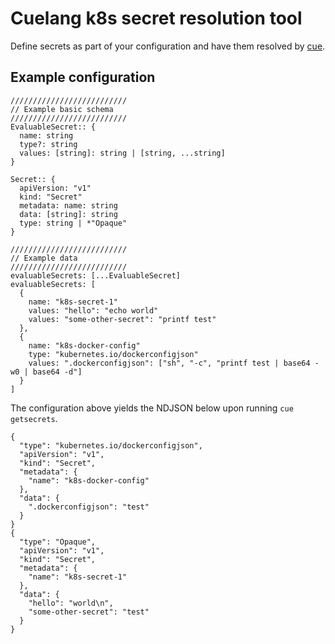 <!--
 Copyright 2020 Grant Zvolsky

 Licensed under the Apache License, Version 2.0 (the "License");
 you may not use this file except in compliance with the License.
 You may obtain a copy of the License at

     http://www.apache.org/licenses/LICENSE-2.0

 Unless required by applicable law or agreed to in writing, software
 distributed under the License is distributed on an "AS IS" BASIS,
 WITHOUT WARRANTIES OR CONDITIONS OF ANY KIND, either express or implied.
 See the License for the specific language governing permissions and
 limitations under the License.
-->

# Cuelang k8s secret resolution tool

Define secrets as part of your configuration and have them resolved by [cue](https://cuelang.org/).

<!--
TODO `run example in websecute` button
-->

## Example configuration

```
//////////////////////////
// Example basic schema
//////////////////////////
EvaluableSecret:: {
  name: string
  type?: string
  values: [string]: string | [string, ...string]
}

Secret:: {
  apiVersion: "v1"
  kind: "Secret"
  metadata: name: string
  data: [string]: string
  type: string | *"Opaque"
}

//////////////////////////
// Example data
//////////////////////////
evaluableSecrets: [...EvaluableSecret]
evaluableSecrets: [
  {
    name: "k8s-secret-1"
    values: "hello": "echo world"
    values: "some-other-secret": "printf test"
  },
  {
    name: "k8s-docker-config"
    type: "kubernetes.io/dockerconfigjson"
    values: ".dockerconfigjson": ["sh", "-c", "printf test | base64 -w0 | base64 -d"]
  }
]
```

The configuration above yields the NDJSON below upon running `cue getsecrets`.

```
{
  "type": "kubernetes.io/dockerconfigjson",
  "apiVersion": "v1",
  "kind": "Secret",
  "metadata": {
    "name": "k8s-docker-config"
  },
  "data": {
    ".dockerconfigjson": "test"
  }
}
{
  "type": "Opaque",
  "apiVersion": "v1",
  "kind": "Secret",
  "metadata": {
    "name": "k8s-secret-1"
  },
  "data": {
    "hello": "world\n",
    "some-other-secret": "test"
  }
}
```
